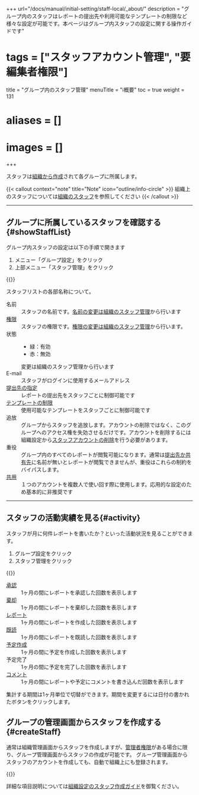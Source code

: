 +++
url="/docs/manual/initial-setting/staff-local/_about/"
description = "グループ内のスタッフはレポートの提出先や利用可能なテンプレートの制限など様々な設定が可能です。本ページはグループ内スタッフの設定に関する操作ガイドです"
# tags = ["スタッフアカウント管理", "要編集者権限"]
title = "グループ内のスタッフ管理"
menuTitle = "ℹ️概要"
toc = true
weight = 131
# aliases = []
# images = []
+++

 スタッフは[組織から作成](/docs/manual/initial-setting/staff/make/)されて各グループに所属します。

{{< callout context="note" title="Note" icon="outline/info-circle" >}}
 組織上のスタッフについては[組織のスタッフ](/docs/manual/initial-setting/staff/manage/)を参照してください
{{< /callout >}}


---

## グループに所属しているスタッフを確認する{#showStaffList}

グループ内スタッフの設定は以下の手順で開きます

1. メニュー「グループ設定」をクリック
2. 上部メニュー「スタッフ管理」をクリック

{{<icatch filename="staff-local" msg="グループに参加しているスタッフの一覧を見てみましょう" alice="pc">}}

スタッフリストの各部名称について。
<dl class="basic">
<dt>名前</dt>
<dd>スタッフの名前です。<a href="/docs/manual/initial-setting/staff/manage/#change_staff_data">名前の変更は組織のスタッフ管理</a>から行います</dd>
<dt><a href="/docs/manual/initial-setting/staff/rank/">権限</a></dt>
<dd>スタッフの権限です。<a href="/docs/manual/initial-setting/staff/manage/#change_staff_data">権限の変更は組織のスタッフ管理</a>から行います。</dd>
<dt>状態</dt>
<dd><ul><li>緑：有効</li><li>赤：無効</li></ul>変更は組織のスタッフ管理から行います</dd>
<dt>E-mail</dt>
<dd>スタッフがログインに使用するメールアドレス</dd>
<dt><a href="/docs/manual/initial-setting/staff-local/dist/">提出先の指定</a></dt>
<dd>レポートの提出先をスタッフごとに制御可能です</dd>
<dt><a href="/docs/manual/initial-setting/staff-local/template/">テンプレートの制限</a></dt>
<dd>使用可能なテンプレートをスタッフごとに制御可能です</dd>
<dt>追放</dt>
<dd>グループからスタッフを追放します。アカウントの削除ではなく、このグループへのアクセス権を失効させるだけです。アカウントを削除するには組織設定から<a href="/docs/manual/initial-setting/staff/make/#remove">スタッフアカウントの削除</a>を行う必要があります。</dd>
<dt>重役</dt>
<dd>グループ内のすべてのレポートが閲覧可能になります。通常は<a href="/docs/manual/write-report/dist/">提出先か共有先</a>に名前が無いとレポートが閲覧できませんが、重役はこれらの制約をバイパスします。</dd>
<dt><a href="/docs/manual/initial-setting/staff-local/share/">共用</a></dt>
<dd>１つのアカウントを複数人で使い回す際に使用します。応用的な設定のため基本的に非推奨です</dd>
</dl>



---

## スタッフの活動実績を見る{#activity}

スタッフが月に何件レポートを書いたか？といった活動状況を見ることができます。

1. グループ設定をクリック
1. スタッフ管理をクリック

{{<icatch filename="staff-activity" msg="スタッフの活動実績を月ごとに表示できます" alice="ok">}}

<dl class="basic">
  <dt><a href="/docs/manual/read-report/state/#agree">承認</a></dt>
  <dd>1ヶ月の間にレポートを承認した回数を表示します</dd>

  <dt><a href="/docs/manual/read-report/state/#reject">棄却</a></dt>
  <dd>1ヶ月の間にレポートを棄却した回数を表示します</dd>

  <dt><a href="/docs/manual/write-report/write/">レポート</a></dt>
  <dd>1ヶ月の間にレポートを作成した回数を表示します</dd>

  <dt><a href="/docs/manual/read-report/state/#readed">既読</a></dt>
  <dd>1ヶ月の間にレポートを既読した回数を表示します</dd>

  <dt><a href="/docs/manual/event/list/">予定作成</a></dt>
  <dd>1ヶ月の間に予定を作成した回数を表示します</dd>

  <dt>予定完了</dt>
  <dd>1ヶ月の間に予定を完了した回数を表示します</dd>

  <dt><a href="/docs/manual/read-report/state/#comment">コメント</a></dt>
  <dd>1ヶ月の間にレポートや予定にコメントを書き込んだ回数を表示します</dd>
</dl>


集計する期間は1ヶ月単位で切替ができます。期間を変更するには日付の書かれたボタンをクリックします。



## グループの管理画面からスタッフを作成する{#createStaff}

通常は組織管理画面からスタッフを作成しますが、[管理者権限](/docs/manual/initial-setting/staff/rank/)がある場合に限り、グループ管理画面からスタッフの作成が可能です。
グループ管理画面からスタッフのアカウントを作成しても、自動で組織上にも登録されます。

{{<iTablet filename="makeStaff" msg="グループ画面からもスタッフ作成が可能です" alice="pc">}}

詳細な項目説明については[組織設定のスタッフ作成ガイド](/docs/manual/initial-setting/staff/make/#create_account_one)を御覧ください。
